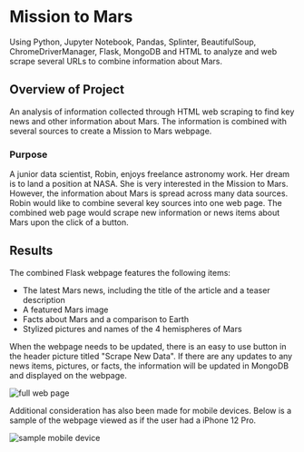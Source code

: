 # Mission to Mars

Using Python, Jupyter Notebook, Pandas, Splinter, BeautifulSoup, ChromeDriverManager, Flask, MongoDB and HTML to analyze and web scrape several URLs to combine information about Mars.

## Overview of Project

An analysis of information collected through HTML web scraping to find key news and other information about Mars. The information is combined with several sources to create a Mission to Mars webpage.

### Purpose

A junior data scientist, Robin, enjoys freelance astronomy work. Her dream is to land a position at NASA. She is very interested in the Mission to Mars. However, the information about Mars is spread across many data sources. Robin would like to combine several key sources into one web page. The combined web page would scrape new information or news items about Mars upon the click of a button.

## Results

The combined Flask webpage features the following items:
- The latest Mars news, including the title of the article and a teaser description
- A featured Mars image
- Facts about Mars and a comparison to Earth
- Stylized pictures and names of the 4 hemispheres of Mars 

When the webpage needs to be updated, there is an easy to use button in the header picture titled "Scrape New Data". If there are any updates to any news items, pictures, or facts, the information will be updated in MongoDB and displayed on the webpage.

![full web page](https://user-images.githubusercontent.com/108373151/189461904-52ac9cba-a51c-415f-b498-33ac451cab9f.png)

Additional consideration has also been made for mobile devices. Below is a sample of the webpage viewed as if the user had a iPhone 12 Pro. 

![sample mobile device](https://user-images.githubusercontent.com/108373151/189461908-ecb3e4b9-6fc7-4a99-b170-2be6434911e0.png)